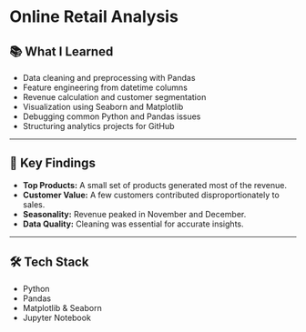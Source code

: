 # Online Retail Analysis


## 📚 What I Learned

- Data cleaning and preprocessing with Pandas
- Feature engineering from datetime columns
- Revenue calculation and customer segmentation
- Visualization using Seaborn and Matplotlib
- Debugging common Python and Pandas issues
- Structuring analytics projects for GitHub

---

## 🎯 Key Findings

- **Top Products:** A small set of products generated most of the revenue.
- **Customer Value:** A few customers contributed disproportionately to sales.
- **Seasonality:** Revenue peaked in November and December.
- **Data Quality:** Cleaning was essential for accurate insights.

---



## 🛠️ Tech Stack

- Python
- Pandas
- Matplotlib & Seaborn
- Jupyter Notebook


